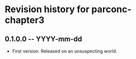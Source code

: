# Revision history for parconc-chapter3

## 0.1.0.0 -- YYYY-mm-dd

* First version. Released on an unsuspecting world.
